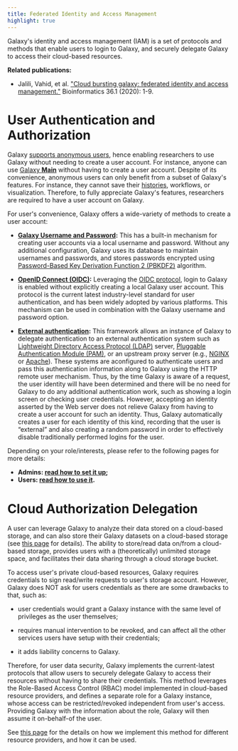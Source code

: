 ```yaml
---
title: Federated Identity and Access Management
highlight: true
---
```


Galaxy's identity and access management (IAM) is a set of protocols and methods that enable users
to login to Galaxy, and securely delegate Galaxy to access their cloud-based resources.


**Related publications:**
- Jalili, Vahid, et al. ["Cloud bursting galaxy: federated identity and access management."](https://doi.org/10.1093/bioinformatics/btz472) Bioinformatics 36.1 (2020): 1-9.


# User Authentication and Authorization

Galaxy [supports anonymous users](https://github.com/galaxyproject/galaxy/blob/d538dc05b8ad60879e1c0164a985ada5aa56e2d2/config/galaxy.yml.sample#L1268-L1269),
hence enabling researchers to use Galaxy without needing to create a user account. For instance, anyone can use
[Galaxy **Main**](https://usegalaxy.org) without having to create a user account. Despite of its convenience,
anonymous users can only benefit from a subset of Galaxy's features. For instance, they cannot save their
[histories](/tutorials/histories/), workflows, or visualization. Therefore, to fully appreciate Galaxy's features, researchers are required to have a user account on Galaxy.


For user's convenience, Galaxy offers a wide-variety of methods to create a user account:

- **[Galaxy Username and Password](/authnz/use/gxy/):**
This has a built-in mechanism for creating user accounts via a local
username and password. Without any additional configuration, Galaxy uses its database to
maintain usernames and passwords, and stores passwords encrypted using
[Password-Based Key Derivation Function 2 (PBKDF2)](https://en.wikipedia.org/wiki/PBKDF2) algorithm.


- **[OpenID Connect (OIDC)](/authnz/use/oidc/):**
Leveraging the [OIDC protocol](https://en.wikipedia.org/wiki/OpenID_Connect),
login to Galaxy is enabled without explicitly creating a local Galaxy user account. This protocol is the current latest
industry-level standard for user authentication, and has been widely adopted by various platforms. This mechanism
can be used in combination with the Galaxy username and password option.


- **[External authentication](/admin/config/external-user-auth/):**
This framework allows an instance of Galaxy to
delegate authentication to an external authentication system such as
[Lightweight Directory Access Protocol (LDAP)](https://en.wikipedia.org/wiki/Lightweight_Directory_Access_Protocol)
server, [Pluggable Authentication Module (PAM)](https://en.wikipedia.org/wiki/Pluggable_authentication_module),
or an upstream proxy server (e.g., [NGINX](https://www.nginx.com) or [Apache](https://httpd.apache.org)).
These systems are aconfigured to authenticate users and pass this authentication information along to Galaxy using
the HTTP remote user mechanism. Thus, by the time Galaxy is aware of a request, the user identity will have
been determined and there will be no need for Galaxy to do any additional authentication work, such as
showing a login screen or checking user credentials. However, accepting an identity asserted by the Web server
does not relieve Galaxy from having to create a user account for such an identity. Thus, Galaxy automatically
creates a user for each identity of this kind, recording that the user is “external” and also creating
a random password in order to effectively disable traditionally performed logins for the user.


Depending on your role/interests, please refer to the following pages for more details:

- **Admins: [read how to set it up](/authnz/config/);**
- **Users: [read how to use it](/authnz/use/).**


# Cloud Authorization Delegation

A user can leverage Galaxy to analyze their data stored on a cloud-based storage, and can also store their
Galaxy datasets on a cloud-based storage (see [this page](/cloud/storage/) for details).
The ability to store/read data on/from a cloud-based storage, provides users with a (theoretically)
unlimited storage space, and facilitates their data sharing through a cloud storage bucket.


To access user's private cloud-based resources, Galaxy requires credentials to sign read/write requests to
user's storage account. However, Galaxy does NOT ask for users credentials as there are some drawbacks to
that, such as:

- user credentials would grant a Galaxy instance with the same level of privileges as the user themselves;

- requires manual intervention to be revoked, and can affect all the other services users have setup with their
credentials;

- it adds liability concerns to Galaxy.

Therefore, for user data security, Galaxy implements the current-latest protocols that allow users to
securely delegate Galaxy to access their resources without having to share their credentials. This
method leverages the Role-Based Access Control (RBAC) model implemented in cloud-based resource providers,
and defines a separate role for a Galaxy instance, whose access can be restricted/revoked independent from
user's access. Providing Galaxy with the information about the role, Galaxy will then assume it
on-behalf-of the user.

See [this page](/authnz/cloud/) for the details on how we implement this
method for different resource providers, and how it can be used.

